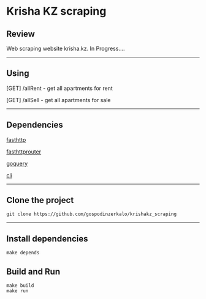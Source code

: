 <h1>Krisha KZ scraping</h1>
<h2>Review</h2>
<p>Web scraping website krisha.kz. In Progress....</p><hr>
<h2>Using</h2>
<p><bold>[GET]</bold>  /allRent - get all apartments for rent</p>
<p><bold>[GET]</bold>  /allSell - get all apartments for sale</p>

<hr>
<h2>Dependencies</h2>
<p><a href="github.com/valyala/fasthttp">fasthttp</a></p>
<p><a href="github.com/buaazp/fasthttprouter">fasthttprouter</a></p>
<p><a href="github.com/PuerkitoBio/goquery">goquery</a></p>
<p><a href="github.com/urfave/cli">cli</a></p> <hr>

<h2>Clone the project</h2>
<code>git clone https://github.com/gospodinzerkalo/krishakz_scraping</code> <hr>
<h2>Install dependencies</h2>
<code>make depends</code>

<h2> Build and Run </h2>
<code>make build</code><br>
<code>make run</code>

